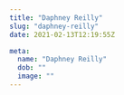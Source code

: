 ```yaml
---
title: "Daphney Reilly"
slug: "daphney-reilly"
date: 2021-02-13T12:19:55Z

meta:
  name: "Daphney Reilly"
  dob: ""
  image: ""
---
```


